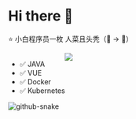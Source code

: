 <style>
.flex {
   display: flex;
}
</style>

# Hi there 👋 
  
⭐ 小白程序员一枚 人菜且头秃（👦 -> 👴）

<div class="flex">
  <div>
    <ul>
      <li>✅ JAVA</li>
      <li>✅ VUE</li>
      <li>✅ Docker</li>
      <li>✅ Kubernetes</li>
    </ul>
  </div>
  
  <div>
    <picture>
      <source srcset="https://github-readme-stats.vercel.app/api?username=BEF841CA&show_icons=true&theme=dark" media="(prefers-color-scheme: dark)" />
      <source srcset="https://github-readme-stats.vercel.app/api?username=BEF841CA&show_icons=true" media="(prefers-color-scheme: light), (prefers-color-scheme: no-preference)" />
      <img src="https://github-readme-stats.vercel.app/api?username=BEF841CA&show_icons=true" />
    </picture> 
  </div>
</div>

<picture>
  <source media="(prefers-color-scheme: dark)" srcset="https://cdn.jsdelivr.net/gh/BEF841CA/BEF841CA/dist/github-snake-dark.svg" />
  <source media="(prefers-color-scheme: light)" srcset="https://cdn.jsdelivr.net/gh/BEF841CA/BEF841CA/dist/github-snake.svg" />
  <img alt="github-snake" src="https://cdn.jsdelivr.net/gh/BEF841CA/BEF841CA/dist/github-snake.svg" />
</picture>
